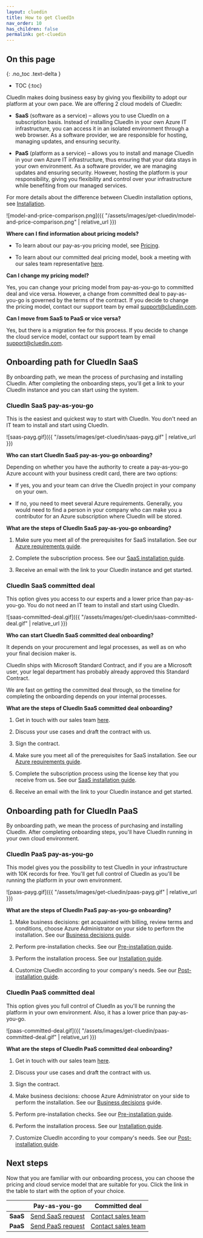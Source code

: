 ```yaml
---
layout: cluedin
title: How to get CluedIn
nav_order: 10
has_children: false
permalink: get-cluedin
---
```


## On this page
{: .no_toc .text-delta }
- TOC
{:toc}

CluedIn makes doing business easy by giving you flexibility to adopt our platform at your own pace. We are offering 2 cloud models of CluedIn:

- **SaaS** (software as a service) – allows you to use CluedIn on a subscription basis. Instead of installing CluedIn in your own Azure IT infrastructure, you can access it in an isolated environment through a web browser. As a software provider, we are responsible for hosting, managing updates, and ensuring security.

- **PaaS** (platform as a service) – allows you to install and manage CluedIn in your own Azure IT infrastructure, thus ensuring that your data stays in your own environment. As a software provider, we are managing updates and ensuring security. However, hosting the platform is your responsibility, giving you flexibility and control over your infrastructure while benefiting from our managed services.

For more details about the difference between CluedIn installation options, see [Installation](/deployment).

![model-and-price-comparison.png]({{ "/assets/images/get-cluedin/model-and-price-comparison.png" | relative_url }})

**Where can I find information about pricing models?**

- To learn about our pay-as-you pricing model, see [Pricing](/deployment/pricing).

- To learn about our committed deal pricing model, book a meeting with our sales team representative [here](https://www.cluedin.com/discovery-call).

**Can I change my pricing model?**

Yes, you can change your pricing model from pay-as-you-go to committed deal and vice versa. However, a change from committed deal to pay-as-you-go is governed by the terms of the contract. If you decide to change the pricing model, contact our support team by email <a href="mailto:support@cluedin.com">support@cluedin.com</a>.

**Can I move from SaaS to PaaS or vice versa?**

Yes, but there is a migration fee for this process. If you decide to change the cloud service model, contact our support team by email <a href="mailto:support@cluedin.com">support@cluedin.com</a>.

## Onboarding path for CluedIn SaaS

By onboarding path, we mean the process of purchasing and installing CluedIn. After completing the onboarding steps, you'll get a link to your CluedIn instance and you can start using the system.

### CluedIn SaaS pay-as-you-go

This is the easiest and quickest way to start with CluedIn. You don't need an IT team to install and start using CluedIn.

![saas-payg.gif]({{ "/assets/images/get-cluedin/saas-payg.gif" | relative_url }})

**Who can start CluedIn SaaS pay-as-you-go onboarding?**

Depending on whether you have the authority to create a pay-as-you-go Azure account with your business credit card, there are two options:

- If yes, you and your team can drive the CluedIn project in your company on your own.

- If no, you need to meet several Azure requirements. Generally, you would need to find a person in your company who can make you a contributor for an Azure subscription where CluedIn will be stored.

**What are the steps of CluedIn SaaS pay-as-you-go onboarding?**

1. Make sure you meet all of the prerequisites for SaaS installation. See our [Azure requirements guide](/deployment/saas/requirements).

1. Complete the subscription process. See our [SaaS installation guide](/deployment/saas/installation-guide).

1. Receive an email with the link to your CluedIn instance and get started.

### CluedIn SaaS committed deal

This option gives you access to our experts and a lower price than pay-as-you-go. You do not need an IT team to install and start using CluedIn.

![saas-committed-deal.gif]({{ "/assets/images/get-cluedin/saas-committed-deal.gif" | relative_url }})

**Who can start CluedIn SaaS committed deal onboarding?**

It depends on your procurement and legal processes, as well as on who your final decision maker is.

CluedIn ships with Microsoft Standard Contract, and if you are a Microsoft user, your legal department has probably already approved this Standard Contract.

We are fast on getting the committed deal through, so the timeline for completing the onboarding depends on your internal processes.

**What are the steps of CluedIn SaaS committed deal onboarding?**

1. Get in touch with our sales team [here](https://www.cluedin.com/discovery-call).

1. Discuss your use cases and draft the contract with us.

1. Sign the contract.

1. Make sure you meet all of the prerequisites for SaaS installation. See our [Azure requirements guide](/deployment/saas/requirements).

1. Complete the subscription process using the license key that you receive from us. See our [SaaS installation guide](/deployment/saas/installation-guide).

1. Receive an email with the link to your CluedIn instance and get started.

## Onboarding path for CluedIn PaaS

By onboarding path, we mean the process of purchasing and installing CluedIn. After completing onboarding steps, you'll have CluedIn running in your own cloud environment.

### CluedIn PaaS pay-as-you-go

This model gives you the possibility to test CluedIn in your infrastructure with 10K records for free. You'll get full control of CluedIn as you'll be running the platform in your own environment.

![paas-payg.gif]({{ "/assets/images/get-cluedin/paas-payg.gif" | relative_url }})

**What are the steps of CluedIn PaaS pay-as-you-go onboarding?**

1. Make business decisions: get acquainted with billing, review terms and conditions, choose Azure Administrator on your side to perform the installation. See our [Business decisions guide](/deployment/azure-marketplace/step-1).

1. Perform pre-installation checks. See our [Pre-installation guide](/deployment/azure-marketplace/step-2).

1. Perform the installation process. See our [Installation guide](/deployment/azure-marketplace/step-3).

1. Customize CluedIn according to your company's needs. See our [Post-installation guide](/deployment/azure-marketplace/step-4).

### CluedIn PaaS committed deal

This option gives you full control of CluedIn as you'll be running the platform in your own environment. Also, it has a lower price than pay-as-you-go.

![paas-committed-deal.gif]({{ "/assets/images/get-cluedin/paas-committed-deal.gif" | relative_url }})

**What are the steps of CluedIn PaaS committed deal onboarding?**

1. Get in touch with our sales team [here](https://www.cluedin.com/discovery-call).

1. Discuss your use cases and draft the contract with us.

1. Sign the contract.

1. Make business decisions: choose Azure Administrator on your side to perform the installation. See our [Business decisions](/deployment/azure-marketplace/step-1) guide.

1. Perform pre-installation checks. See our [Pre-installation guide](/deployment/azure-marketplace/step-2).

1. Perform the installation process. See our [Installation guide](/deployment/azure-marketplace/step-3).

1. Customize CluedIn according to your company's needs. See our [Post-installation guide](/deployment/azure-marketplace/step-4).

## Next steps

Now that you are familiar with our onboarding process, you can choose the pricing and cloud service model that are suitable for you. Click the link in the table to start with the option of your choice.

|  | Pay-as-you-go | Committed deal |
|--|--|--|
| **SaaS** | [Send SaaS request](https://www.cluedin.com/saas-invitation-application) | [Contact sales team](https://www.cluedin.com/discovery-call) |
| **PaaS** | [Send PaaS request](https://www.cluedin.com/cluedin-paas) | [Contact sales team](https://www.cluedin.com/discovery-call) |